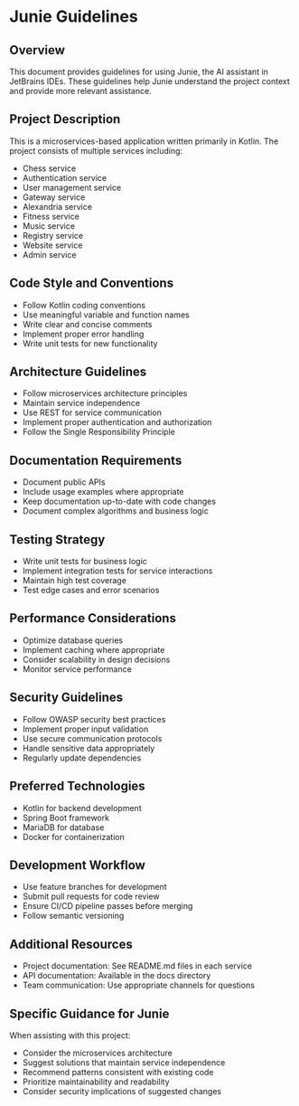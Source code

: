 # Junie Guidelines

## Overview
This document provides guidelines for using Junie, the AI assistant in JetBrains IDEs. These guidelines help Junie understand the project context and provide more relevant assistance.

## Project Description
This is a microservices-based application written primarily in Kotlin. The project consists of multiple services including:
- Chess service
- Authentication service
- User management service
- Gateway service
- Alexandria service
- Fitness service
- Music service
- Registry service
- Website service
- Admin service

## Code Style and Conventions
- Follow Kotlin coding conventions
- Use meaningful variable and function names
- Write clear and concise comments
- Implement proper error handling
- Write unit tests for new functionality

## Architecture Guidelines
- Follow microservices architecture principles
- Maintain service independence
- Use REST for service communication
- Implement proper authentication and authorization
- Follow the Single Responsibility Principle

## Documentation Requirements
- Document public APIs
- Include usage examples where appropriate
- Keep documentation up-to-date with code changes
- Document complex algorithms and business logic

## Testing Strategy
- Write unit tests for business logic
- Implement integration tests for service interactions
- Maintain high test coverage
- Test edge cases and error scenarios

## Performance Considerations
- Optimize database queries
- Implement caching where appropriate
- Consider scalability in design decisions
- Monitor service performance

## Security Guidelines
- Follow OWASP security best practices
- Implement proper input validation
- Use secure communication protocols
- Handle sensitive data appropriately
- Regularly update dependencies

## Preferred Technologies
- Kotlin for backend development
- Spring Boot framework
- MariaDB for database
- Docker for containerization

## Development Workflow
- Use feature branches for development
- Submit pull requests for code review
- Ensure CI/CD pipeline passes before merging
- Follow semantic versioning

## Additional Resources
- Project documentation: See README.md files in each service
- API documentation: Available in the docs directory
- Team communication: Use appropriate channels for questions

## Specific Guidance for Junie
When assisting with this project:
- Consider the microservices architecture
- Suggest solutions that maintain service independence
- Recommend patterns consistent with existing code
- Prioritize maintainability and readability
- Consider security implications of suggested changes